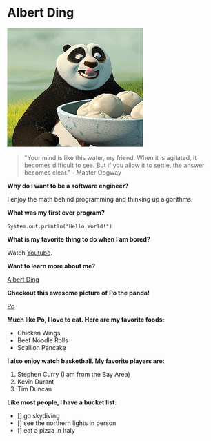 # Albert Ding

![Image](po.png)

> "Your mind is like this water, my friend. When it is agitated, it becomes difficult to see. But if you allow it to settle, the answer becomes clear." - Master Oogway


**Why do I want to be a software engineer?**

I enjoy the math behind programming and thinking up algorithms. 

**What was my first ever program?**

`System.out.println("Hello World!")`

**What is my favorite thing to do when I am bored?**

Watch [Youtube](https://www.youtube.com/). 

**Want to learn more about me?**

[Albert Ding](#Albert-Ding)

**Checkout this awesome picture of Po the panda!**


[Po](po.png)

**Much like Po, I love to eat. Here are my favorite foods:**

- Chicken Wings
- Beef Noodle Rolls
- Scallion Pancake

**I also enjoy watch basketball. My favorite players are:**

1. Stephen Curry (I am from the Bay Area)
2. Kevin Durant
3. Tim Duncan

**Like most people, I have a bucket list:**

- [] go skydiving
- [] see the northern lights in person
- [] eat a pizza in Italy
